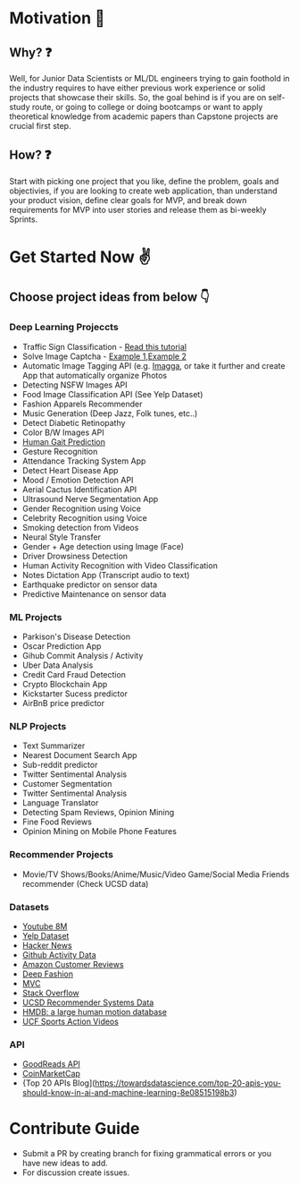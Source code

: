 # Motivation 💪
## Why? ❓

Well, for Junior Data Scientists or ML/DL engineers trying to gain foothold in the industry requires to have either previous work experience or solid projects that showcase their skills. So, the goal behind is if you are on self-study route, or going to college or doing bootcamps or want to apply theoretical knowledge from academic papers than Capstone projects are crucial first step.

## How? ❓

Start with picking one project that you like, define the problem, goals and objectivies, if you are looking to create web application, than understand your product vision, define clear goals for MVP, and break down requirements for MVP into user stories and release them as bi-weekly Sprints.

# Get Started Now ✌️

## Choose project ideas from below 👇

### Deep Learning Projeccts

- Traffic Sign Classification - [Read this tutorial](https://www.pyimagesearch.com/2019/11/04/traffic-sign-classification-with-keras-and-deep-learning/)
- Solve Image Captcha - [Example 1](https://github.com/JackonYang/captcha-tensorflow),[Example 2](https://github.com/danielpontello/cnn-captcha-solving)
- Automatic Image Tagging API (e.g. [Imagga](https://imagga.com/), or take it further and create App that automatically organize Photos
- Detecting NSFW Images API
- Food Image Classification API (See Yelp Dataset)
- Fashion Apparels Recommender
- Music Generation (Deep Jazz, Folk tunes, etc..)
- Detect Diabetic Retinopathy
- Color B/W Images API
- [Human Gait Prediction](https://www.sciencedirect.com/science/article/pii/S0378437119309963)
- Gesture Recognition 
- Attendance Tracking System App
- Detect Heart Disease App
- Mood / Emotion Detection API
- Aerial Cactus Identification API 
- Ultrasound Nerve Segmentation App
- Gender Recognition using Voice
- Celebrity Recognition using Voice
- Smoking detection from Videos
- Neural Style Transfer
- Gender + Age detection using Image (Face)
- Driver Drowsiness Detection
- Human Activity Recognition with Video Classification
- Notes Dictation App (Transcript audio to text)
- Earthquake predictor on sensor data 
- Predictive Maintenance on sensor data





### ML Projects

- Parkison's Disease Detection
- Oscar Prediction App
- Gihub Commit Analysis / Activity 
- Uber Data Analysis
- Credit Card Fraud Detection
- Crypto Blockchain App
- Kickstarter Sucess predictor
- AirBnB price predictor


### NLP Projects
- Text Summarizer
- Nearest Document Search App
- Sub-reddit predictor
- Twitter Sentimental Analysis
- Customer Segmentation
- Twitter Sentimental Analysis
- Language Translator
- Detecting Spam Reviews, Opinion Mining
- Fine Food Reviews
- Opinion Mining on Mobile Phone Features

### Recommender Projects
- Movie/TV Shows/Books/Anime/Music/Video Game/Social Media Friends recommender (Check UCSD data)

### Datasets
- [Youtube 8M](https://research.google.com/youtube8m/) 
- [Yelp Dataset](https://www.yelp.com/dataset/challenge)
- [Hacker News](https://console.cloud.google.com/marketplace/details/y-combinator/hacker-news)
- [Github Activity Data](https://github.blog/2016-06-29-making-open-source-data-more-available/)
- [Amazon Customer Reviews](https://s3.amazonaws.com/amazon-reviews-pds/readme.html)
- [Deep Fashion](http://mmlab.ie.cuhk.edu.hk/projects/DeepFashion.html)
- [MVC](https://mvc-datasets.github.io/MVC/)
- [Stack Overflow](https://www.kaggle.com/stackoverflow/stackoverflow)
- [UCSD Recommender Systems Data](https://sites.google.com/eng.ucsd.edu/ucsdbookgraph/home)
- [HMDB: a large human motion database](https://serre-lab.clps.brown.edu/resource/hmdb-a-large-human-motion-database/)
- [UCF Sports Action Videos](https://www.crcv.ucf.edu/data/UCF_Sports_Action.php)


### API
- [GoodReads API](https://www.goodreads.com/api)
- [CoinMarketCap](https://coinmarketcap.com/api/)
- {Top 20 APIs Blog](https://towardsdatascience.com/top-20-apis-you-should-know-in-ai-and-machine-learning-8e08515198b3)

# Contribute Guide

- Submit a PR by creating branch for fixing grammatical errors or you have new ideas to add.
- For discussion create issues.
